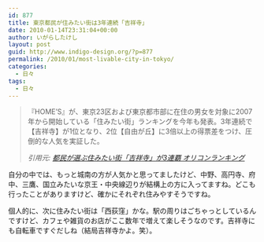 ```yaml
---
id: 877
title: 東京都民が住みたい街は3年連続「吉祥寺」
date: 2010-01-14T23:31:04+00:00
author: いがらしたけし
layout: post
guid: http://www.indigo-design.org/?p=877
permalink: /2010/01/most-livable-city-in-tokyo/
categories:
  - 日々
tags:
  - 日々
---
```

> 『HOME’S』が、東京23区および東京都市部に在住の男女を対象に2007年から開始している「住みたい街」ランキングを今年も発表。3年連続で【吉祥寺】が1位となり、2位【自由が丘】に3倍以上の得票差をつけ、圧倒的な人気を実証した。
> 
> <cite>引用元: <a href="http://life.oricon.co.jp/72439/full/">都民が選ぶ住みたい街「吉祥寺」が3連覇 オリコンランキング</a></cite>

自分の中では、もっと城南の方が人気かと思ってましたけど、中野、高円寺、府中、三鷹、国立みたいな京王・中央線辺りが結構上の方に入ってますね。どこも行ったことがありますけど、確かにそれぞれ住みやすそうですね。

個人的に、次に住みたい街は「西荻窪」かな。駅の周りはごちゃっとしているんですけど、カフェや雑貨のお店がここ数年で増えて楽しそうなのです。吉祥寺にも自転車ですぐだしね（結局吉祥寺かよ。笑）。
